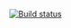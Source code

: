 [![Build status](https://ci.appveyor.com/api/projects/status/0ivu24qle2lfe119?svg=true)](https://ci.appveyor.com/project/juliauzbemb/nicknames)